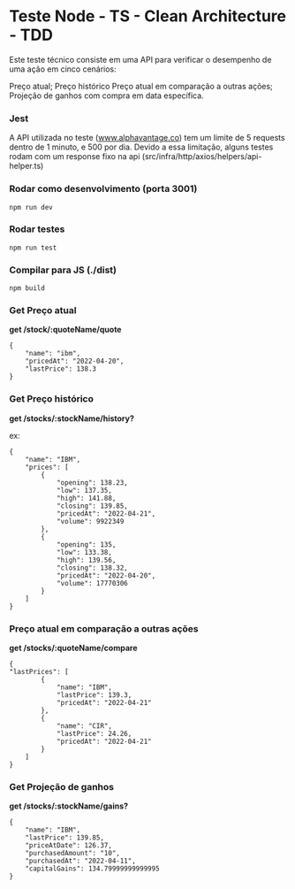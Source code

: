 # Teste Node - TS - Clean Architecture - TDD

Este teste técnico consiste em uma API para verificar o desempenho de uma ação em cinco cenários:

Preço atual;
Preço histórico
Preço atual em comparação a outras ações;
Projeção de ganhos com compra em data específica.

### Jest

A API utilizada no teste (www.alphavantage.co) tem um limite de 5 requests dentro de 1 minuto, e 500 por dia. Devido a essa limitação, alguns testes rodam com um response fixo na api (src/infra/http/axios/helpers/api-helper.ts)

### Rodar como desenvolvimento (porta 3001)

```
npm run dev
```

### Rodar testes

```
npm run test
```

### Compilar para JS (./dist)

```
npm build
```

### Get Preço atual

**get /stock/:quoteName/quote**

```
{
	"name": "ibm",
	"pricedAt": "2022-04-20",
	"lastPrice": 138.3
}
```

### Get Preço histórico

**get /stocks/:stockName/history?**

ex:

```
{
	"name": "IBM",
	"prices": [
		{
			"opening": 138.23,
			"low": 137.35,
			"high": 141.88,
			"closing": 139.85,
			"pricedAt": "2022-04-21",
			"volume": 9922349
		},
		{
			"opening": 135,
			"low": 133.38,
			"high": 139.56,
			"closing": 138.32,
			"pricedAt": "2022-04-20",
			"volume": 17770306
		}
	]
}
```

### Preço atual em comparação a outras ações

**get /stocks/:quoteName/compare**

```
{
"lastPrices": [
		{
			"name": "IBM",
			"lastPrice": 139.3,
			"pricedAt": "2022-04-21"
		},
		{
			"name": "CIR",
			"lastPrice": 24.26,
			"pricedAt": "2022-04-21"
		}
	]
}
```

### Get Projeção de ganhos

**get /stocks/:stockName/gains?**

```
{
	"name": "IBM",
	"lastPrice": 139.85,
	"priceAtDate": 126.37,
	"purchasedAmount": "10",
	"purchasedAt": "2022-04-11",
	"capitalGains": 134.79999999999995
}
```
